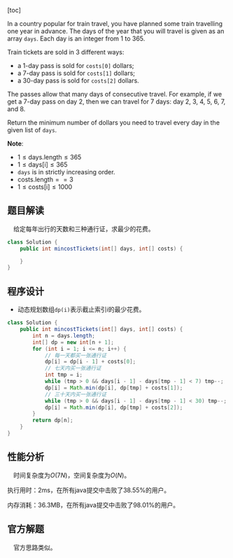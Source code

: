 [toc]

In a country popular for train travel, you have planned some train travelling one year in advance.  The days of the year that you will travel is given as an array `days`.  Each day is an integer from $1$ to $365$.

Train tickets are sold in 3 different ways:

* a 1-day pass is sold for `costs[0]` dollars;
* a 7-day pass is sold for `costs[1]` dollars;
* a 30-day pass is sold for `costs[2]` dollars.

The passes allow that many days of consecutive travel.  For example, if we get a 7-day pass on day 2, then we can travel for 7 days: day 2, 3, 4, 5, 6, 7, and 8.

Return the minimum number of dollars you need to travel every day in the given list of `days`.



**Note**:

* $1 \le \text{days.length} \le 365$
* $1 \le \text{days[i]} \le 365$
* `days` is in strictly increasing order.
* $\text{costs.length} == 3$
* $1 \le \text{costs[i]} \le 1000$



## 题目解读

&emsp;给定每年出行的天数和三种通行证，求最少的花费。

```java
class Solution {
    public int mincostTickets(int[] days, int[] costs) {

    }
}
```

## 程序设计

* 动态规划数组`dp(i)`表示截止索引$i$的最少花费。

```java
class Solution {
    public int mincostTickets(int[] days, int[] costs) {
        int n = days.length;
        int[] dp = new int[n + 1];
        for (int i = 1; i <= n; i++) {
            // 每一天都买一张通行证
            dp[i] = dp[i - 1] + costs[0];
            // 七天内买一张通行证
            int tmp = i;
            while (tmp > 0 && days[i - 1] - days[tmp - 1] < 7) tmp--;
            dp[i] = Math.min(dp[i], dp[tmp] + costs[1]);
            // 三十天内买一张通行证
            while (tmp > 0 && days[i - 1] - days[tmp - 1] < 30) tmp--;
            dp[i] = Math.min(dp[i], dp[tmp] + costs[2]);
        }
        return dp[n];
    }
}
```

## 性能分析

&emsp;时间复杂度为$O(7N)$，空间复杂度为$O(N)$。

执行用时：2ms，在所有java提交中击败了38.55%的用户。

内存消耗：36.3MB，在所有java提交中击败了98.01%的用户。

## 官方解题

&emsp;官方思路类似。